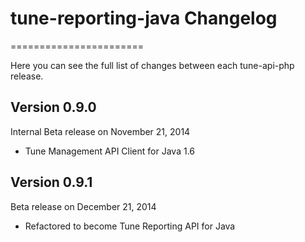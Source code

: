 # tune-reporting-java Changelog
=======================

Here you can see the full list of changes between each tune-api-php release.

Version 0.9.0
--------------

Internal Beta release on November 21, 2014
* Tune Management API Client for Java 1.6


Version 0.9.1
--------------

Beta release on December 21, 2014
* Refactored to become Tune Reporting API for Java